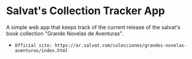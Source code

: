 # Salvat's Collection Tracker App
 A simple web app that keeps track of the current release of the salvat's book collection "Grande Novelas de Aventuras". 
 
-  `Official site: https://ar.salvat.com/colecciones/grandes-novelas-aventuras/index.html`
